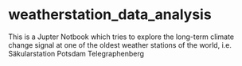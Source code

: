 # weatherstation_data_analysis
This is a Jupter Notbook which tries to explore the long-term climate change signal at one of the oldest weather stations of the world, i.e. Säkularstation Potsdam Telegraphenberg
